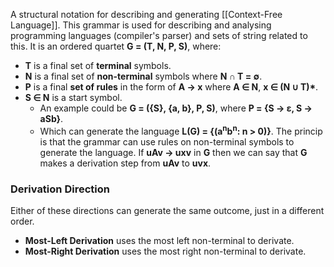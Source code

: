 A structural notation for describing and generating [[Context-Free Language]]. This grammar is used for describing and analysing programming languages (compiler's parser) and sets of string related to this. It is an ordered quartet **G = (T, N, P, S)**, where:
- **T** is a final set of **terminal** symbols.
- **N** is a final set of **non-terminal** symbols where **N ∩ T = ∅**.
- **P** is a final **set of rules** in the form of **A -> x** where **A ∈ N**, **x ∈ (N ∪ T)\***.
- **S ∈ N** is a start symbol.
	- An example could be **G = ({S}, {a, b}, P, S)**, where **P = {S -> ε, S -> aSb}**.
	- Which can generate the language **L(G) = {(a<sup>n</sup>b<sup>n</sup>: n > 0)}**.
The princip is that the grammar can use rules on non-terminal symbols to generate the language. If **uAv -> uxv** in **G** then we can say that **G** makes a derivation step from **uAv** to **uvx**.
### Derivation Direction
Either of these directions can generate the same outcome, just in a different order.
- **Most-Left Derivation** uses the most left non-terminal to derivate.
- **Most-Right Derivation** uses the most right non-terminal to derivate.
